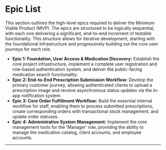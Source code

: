 # Epic List

This section outlines the high-level epics required to deliver the Minimum Viable Product (MVP). The epics are structured to be logically sequential, with each one delivering a significant, end-to-end increment of testable functionality. This structure allows for iterative development, starting with the foundational infrastructure and progressively building out the core user journeys for each role.

*   **Epic 1: Foundation, User Access & Medication Discovery:** Establish the core project infrastructure, implement a complete user registration and role-based authentication system, and deliver the public-facing medication search functionality.
*   **Epic 2: End-to-End Prescription Submission Workflow:** Develop the primary customer journey, allowing authenticated clients to upload a prescription image and receive asynchronous status updates via the in-app notification system.
*   **Epic 3: Core Order Fulfillment Workflow:** Build the essential internal workflow for staff, enabling them to process submitted prescriptions, create corresponding orders with transactional stock management, and update order statuses.
*   **Epic 4: Administrative System Management:** Implement the core management tools for the 'Manager' role, providing the ability to manage the medication catalog, client accounts, and employee accounts.

---
